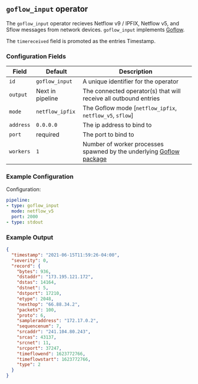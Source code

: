 ## `goflow_input` operator

The `goflow_input` operator recieves Netflow v9 / IPFIX, Netflow v5, and Sflow messages from network devices. `goflow_input` implements [Goflow](https://github.com/cloudflare/goflow).

The `timereceived` field is promoted as the entries Timestamp.

### Configuration Fields

| Field        | Default             | Description                                                                                   |
| ---          | ---                 | ---                                                                                           |
| `id`         | `goflow_input`      | A unique identifier for the operator                                                          |
| `output`     | Next in pipeline    | The connected operator(s) that will receive all outbound entries                              |
| `mode`       | `netflow_ipfix`     | The Goflow mode [`netflow_ipfix`, `netflow_v5`, `sflow`]                                      |
| `address`    | `0.0.0.0`           | The ip address to bind to                                                                     |
| `port`       | required            | The port to bind to                                                                           |
| `workers`    | `1`                 | Number of worker processes spawned by the underlying [Goflow package](https://github.com/cloudflare/goflow)  |

### Example Configuration

Configuration:
```yaml
pipeline:
- type: goflow_input
  mode: netflow_v5
  port: 2000
- type: stdout
```

### Example Output

```json
{
  "timestamp": "2021-06-15T11:59:26-04:00",
  "severity": 0,
  "record": {
    "bytes": 936,
    "dstaddr": "173.195.121.172",
    "dstas": 14164,
    "dstnet": 5,
    "dstport": 17210,
    "etype": 2048,
    "nexthop": "66.88.34.2",
    "packets": 100,
    "proto": 6,
    "sampleraddress": "172.17.0.2",
    "sequencenum": 7,
    "srcaddr": "241.104.80.243",
    "srcas": 43137,
    "srcnet": 11,
    "srcport": 37247,
    "timeflowend": 1623772766,
    "timeflowstart": 1623772766,
    "type": 2
  }
}

```